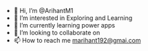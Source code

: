 - 👋 Hi, I’m @ArihantM1
- 👀 I’m interested in Exploring and Learning
- 🌱 I’m currently learning power apps
- 💞️ I’m looking to collaborate on 
- 📫 How to reach me marihant192@gmai.com

<!---
ArihantM1/ArihantM1 is a ✨ special ✨ repository because its `README.md` (this file) appears on your GitHub profile.
You can click the Preview link to take a look at your changes.
--->
